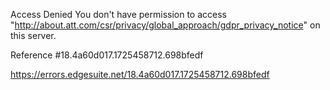 Access Denied
You don't have permission to access "http://about.att.com/csr/privacy/global_approach/gdpr_privacy_notice" on this server.

Reference #18.4a60d017.1725458712.698bfedf

https://errors.edgesuite.net/18.4a60d017.1725458712.698bfedf